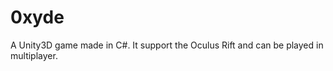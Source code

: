 0xyde
=====

A Unity3D game made in C#.
It support the Oculus Rift and can be played in multiplayer.
